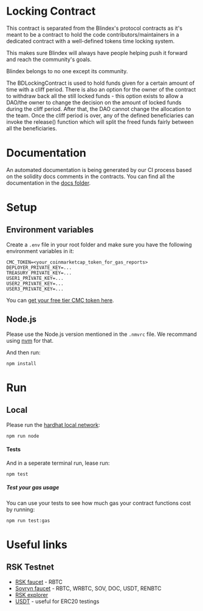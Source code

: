 # Locking Contract

This contract is separated from the Blindex's protocol contracts as it's meant to be a contract to hold the code contributors/maintainers in a dedicated contract with a well-defined tokens time locking system.

This makes sure Blindex will always have people helping push it forward and reach the community's goals.

Blindex belongs to no one except its community.

The BDLockingContract is used to hold funds given for a certain amount of time with a cliff period. There is also an option for the owner of the contract to withdraw back all the still locked funds - this option exists to allow a DAO/the owner to change the decision on the amount of locked funds during the cliff period. After that, the DAO cannot change the allocation to the team. Once the cliff period is over, any of the defined beneficiaries can invoke the release() function which will split the freed funds fairly between all the beneficiaries.

# Documentation

An automated documentation is being generated by our CI process based on the solidity docs comments in the contracts.
You can find all the documentation in the [docs folder](./docs).

# Setup

## Environment variables

Create a `.env` file in your root folder and make sure you have the following environment variables in it:

```shell
CMC_TOKEN=<your_coinmarketcap_token_for_gas_reports>
DEPLOYER_PRIVATE_KEY=...
TREASURY_PRIVATE_KEY=...
USER1_PRIVATE_KEY=...
USER2_PRIVATE_KEY=...
USER3_PRIVATE_KEY=...
```

You can [get your free tier CMC token here](https://coinmarketcap.com/api).

## Node.js

Please use the Node.js version mentioned in the `.nmvrc` file. We recommand using [nvm](https://github.com/nvm-sh/nvm) for that.

And then run:

```shell
npm install
```

# Run

## Local

Please run the [hardhat local network](https://hardhat.org/hardhat-network/):

```shell
npm run node
```

#### Tests

And in a seperate terminal run, lease run:

```shell
npm test
```

##### Test your gas usage

You can use your tests to see how much gas your contract functions cost by running:

```shell
npm run test:gas
```

# Useful links

## RSK Testnet

- [RSK faucet](https://faucet.rsk.co/) - RBTC
- [Sovryn faucet](https://faucet.sovryn.app/#) - RBTC, WRBTC, SOV, DOC, USDT, RENBTC
- [RSK explorer](https://explorer.testnet.rsk.co/)
- [USDT](https://explorer.testnet.rsk.co/address/0x4d5a316d23ebe168d8f887b4447bf8dbfa4901cc) - useful for ERC20 testings
